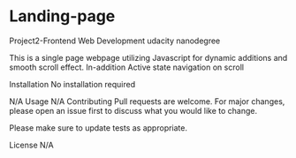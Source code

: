# Landing-page
Project2-Frontend  Web Development udacity nanodegree


This is a single page webpage utilizing Javascript for dynamic additions and smooth scroll effect. In-addition Active state navigation on scroll

Installation
No installation required

N/A
Usage
N/A
Contributing
Pull requests are welcome. For major changes, please open an issue first to discuss what you would like to change.

Please make sure to update tests as appropriate.

License
N/A
